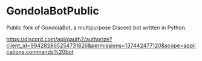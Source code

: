 # GondolaBotPublic
Public fork of GondolaBot, a multipurpose Discord bot written in Python.

https://discord.com/api/oauth2/authorize?client_id=994282865254731826&permissions=137442477120&scope=applications.commands%20bot
